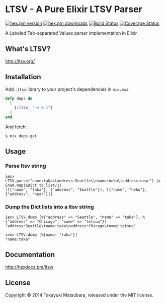 # LTSV - A Pure Elixir LTSV Parser

[![hex.pm version](https://img.shields.io/hexpm/v/ltsv.svg)](https://hex.pm/packages/ltsv) [![hex.pm downloads](https://img.shields.io/hexpm/dt/ltsv.svg)](https://hex.pm/packages/ltsv) [![Build Status](https://travis-ci.org/ma2gedev/ltsvex.png?branch=master)](https://travis-ci.org/ma2gedev/ltsvex) [![Coverage Status](https://img.shields.io/coveralls/ma2gedev/ltsvex.svg)](https://coveralls.io/r/ma2gedev/ltsvex)

A Labeled Tab-separated Values parser implementation in Elixir

## What's LTSV?

http://ltsv.org/

## Installation

Add `:ltsv` library to your project's dependencies in `mix.exs`:

```elixir
defp deps do
  [
    {:ltsv, "~> 0.1"}
  ]
end
```

And fetch:

```
$ mix deps.get
```

## Usage

### Parse ltsv string

```
iex> LTSV.parse("name:taka\taddress:Seattle\\nname:neko\taddress:near") |> Enum.map(&Dict.to_list/1)
[[{"name", "taka"}, {"address", "Seattle"}], [{"name", "neko"}, {"address", "near"}]]
```

### Dump the Dict lists into a ltsv string

```
iex> LTSV.dump [%{"address" => "Seattle", "name" => "taka"}, %{"address" => "Chicago", "name" => "tetsuo"}]
"address:Seattle\tname:taka\naddress:Chicago\tname:tetsuo"

iex> LTSV.dump [%{name: "taka"}]
"name:taka"
```

## Documentation

http://hexdocs.pm/ltsv/

## License

Copyright © 2014 Takayuki Matsubara, released under the MIT license.

